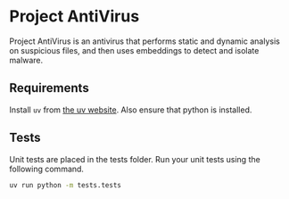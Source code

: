 # Project AntiVirus
Project AntiVirus is an antivirus that performs static and dynamic analysis on suspicious files, and then uses embeddings to detect and isolate malware.

## Requirements
Install `uv` from [the uv website](https://docs.astral.sh/uv/). Also ensure that python is installed.

## Tests
Unit tests are placed in the tests folder. Run your unit tests using the following command.
```bash
uv run python -m tests.tests
```
